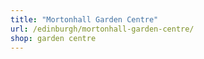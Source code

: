 ```yaml
---
title: "Mortonhall Garden Centre"
url: /edinburgh/mortonhall-garden-centre/
shop: garden centre
---
```

